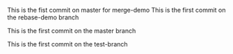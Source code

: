 This is the fist commit on master for merge-demo
This is the first commit on the rebase-demo branch

This is the first commit on the master branch

This is the first commit on the test-branch

